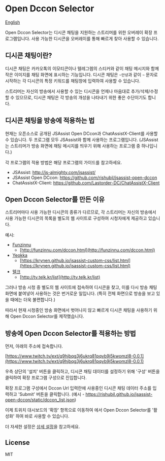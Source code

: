 # Open Dccon Selector

[English](/README.md)

Open Dccon Selector는 디시콘 채팅을 지원하는 스트리머를 위한 오버레이 확장 프로그램입니다.
사용 가능한 디시콘을 오버레이를 통해 빠르게 찾아 사용할 수 있습니다.

## 디시콘 채팅이란?

디시콘 채팅은 카카오톡의 이모티콘이나 텔레그렘의 스티커와 같이 채팅 메시지와 함께 작은 이미지를 채팅 화면에 표시하는 기능입니다.
디시콘 채팅은 `~안녕`과 같이 `~` 문자로 시작하는 각 디시콘의 특정 키워드를 채팅창에 입력하여 사용할 수 있습니다.

스트리머는 자신의 방송에서 사용할 수 있는 디시콘을 언제나 마음대로 추가/삭제/수정할 수 있으므로, 디시콘 채팅은 각 방송의 개성을 나타내기 위한 좋은 수단이기도 합니다.

## 디시콘 채팅을 방송에 적용하는 법

현재는 오픈소스로 공개된 JSAssist Open DCcon과 ChatAssistX-Client를 사용할 수 있습니다.
두 프로그램 모두 JSAssist와 함께 사용하는 프로그램입니다.
(JSAssist는 스트리머가 방송 화면에 채팅 메시지를 띄우기 위해 사용하는 프로그램 중 하나입니다.)

각 프로그램의 적용 방법은 해당 프로그램의 가이드를 참고하세요.

- JSAssist: http://js-almighty.com/jsassist/
- JSAssist Open DCcon: https://github.com/rishubil/jsassist-open-dccon
- ChatAssistX-Client: https://github.com/Lastorder-DC/ChatAssistX-Client

## Open Dccon Selector를 만든 이유

스트리머마다 사용 가능한 디시콘의 종류가 다르므로, 각 스트리머는 자신의 방송에서 사용 가능한 디시콘의 목록을 별도의 웹 사이트로 구성하여 시청자에게 제공하고 있습니다.

예시:
- [Funzinnu](https://www.twitch.tv/funzinnu)
  - [http://funzinnu.com/dccon.html](http://funzinnu.com/dccon.html)
- [Yeokka](https://www.twitch.tv/yeokka)
  - [https://krynen.github.io/jsassist-custom-css/list.html](https://krynen.github.io/jsassist-custom-css/list.html)
- [텔크](https://www.twitch.tv/telk5093)
  - [http://tv.telk.kr/list](http://tv.telk.kr/list)

그러나 방송 시청 중 별도의 웹 사이트에 접속하여 디시콘을 찾고, 이를 다시 방송 채팅 화면에 붙여넣어 사용하는 것은 번거로운 일입니다.
(특히 전체 화면으로 방송을 보고 있을 때에는 더욱 불편합니다.)

따라서 현재 시청중인 방송 화면에서 벗어나지 않고 빠르게 디시콘 채팅을 사용하기 위해 Open Dccon Selector를 제작했습니다.

## 방송에 Open Dccon Selector를 적용하는 방법

먼저, 아래의 주소에 접속합니다.

[https://www.twitch.tv/ext/q9hjbqg3j6ukrq81pqyb9j5kwomzl8-0.0.1](https://www.twitch.tv/ext/q9hjbqg3j6ukrq81pqyb9j5kwomzl8-0.0.1)

우측 상단의 '설치' 버튼을 클릭하고, 디시콘 채팅 데이터를 설정하기 위해 '구성' 버튼을 클릭하여 확장 프로그램 구성으로 진입합니다.

확장 프로그램 구성에서 Dccon Url 입력란에 사용중인 디시콘 채팅 데이터 주소를 입력하고 'Submit' 버튼을 클릭합니다.
(예시 - https://rishubil.github.io/jsassist-open-dccon/static/dccon_list.json)

이제 트위치 대시보드의 '확장' 항목으로 이동하여 에서 Open Dccon Selector를 '활성화' 하여 바로 사용할 수 있습니다.

더 자세한 설정은 [상세 설정](/CONFIG.ko.md)을 참고하세요.

## License

MIT


